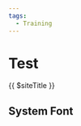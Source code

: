 ```yaml
---
tags:
  - Training
---
```


# Test

{{ $siteTitle }}

## System Font

<player file="/videos/system-font.mp4"/>
